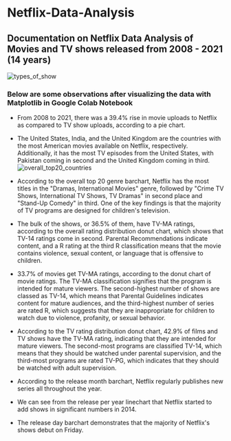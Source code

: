 # Netflix-Data-Analysis
## Documentation on Netflix Data Analysis of Movies and TV shows released from 2008 - 2021 (14 years)
![types_of_show](https://user-images.githubusercontent.com/94241498/195753925-c246c303-0aa0-448b-9ebb-34c93f6c1049.png)

### Below are some observations after visualizing the data with Matplotlib in Google Colab Notebook

* From 2008 to 2021, there was a 39.4% rise in movie uploads to Netflix as compared to TV show uploads, according to a pie chart.

* The United States, India, and the United Kingdom are the countries with the most American movies available on Netflix, respectively. Additionally, it has the most TV episodes from the United States, with Pakistan coming in second and the United Kingdom coming in third.
![overall_top20_countries](https://user-images.githubusercontent.com/94241498/195754065-545931ad-080d-4df0-9860-97d6b89243ad.png)

* According to the overall top 20 genre barchart, Netflix has the most titles in the "Dramas, International Movies" genre, followed by "Crime TV Shows, International TV Shows, TV Dramas" in second place and "Stand-Up Comedy" in third. One of the key findings is that the majority of TV programs are designed for children's television.

* The bulk of the shows, or 36.5% of them, have TV-MA ratings, according to the overall rating distribution donut chart, which shows that TV-14 ratings come in second. Parental Recommendations indicate content, and a R rating at the third R classification means that the movie contains violence, sexual content, or language that is offensive to children.

* 33.7% of movies get TV-MA ratings, according to the donut chart of movie ratings. The TV-MA classification signifies that the program is intended for mature viewers. The second-highest number of shows are classed as TV-14, which means that Parental Guidelines indicates content for mature audiences, and the third-highest number of series are rated R, which suggests that they are inappropriate for children to watch due to violence, profanity, or sexual behavior.

* According to the TV rating distribution donut chart, 42.9% of films and TV shows have the TV-MA rating, indicating that they are intended for mature viewers. The second-most programs are classified TV-14, which means that they should be watched under parental supervision, and the third-most programs are rated TV-PG, which indicates that they should be watched with adult supervision.

* According to the release month barchart, Netflix regularly publishes new series all throughout the year.

* We can see from the release per year linechart that Netflix started to add shows in significant numbers in 2014.

* The release day barchart demonstrates that the majority of Netflix's shows debut on Friday.
